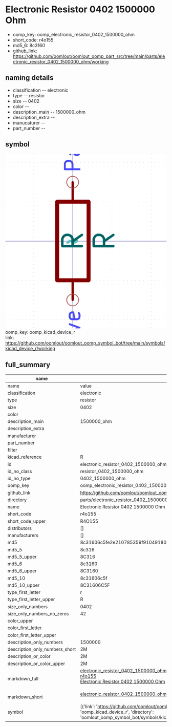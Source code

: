 # Electronic Resistor 0402 1500000 Ohm

  
* oomp_key: oomp_electronic_resistor_0402_1500000_ohm 
* short_code: r4o155
* md5_6: 8c3160  
* github_link: https://github.com/oomlout/oomlout_oomp_part_src/tree/main/parts/electronic_resistor_0402_1500000_ohm/working  
## naming details
* classification -- electronic
* type -- resistor
* size -- 0402
* color -- 
* description_main -- 1500000_ohm
* description_extra -- 
* manucaturer -- 
* part_number -- 



## symbol

![](symbol/0/working/working_600.png)  
oomp_key: oomp_kicad_device_r  
link: https://github.com/oomlout/oomlout_oomp_symbol_bot/tree/main/symbols/kicad_device_r/working  


## full_summary
| name | value | 
| --- | --- | 
| name | value | 
| classification | electronic | 
| type | resistor | 
| size | 0402 | 
| color |  | 
| description_main | 1500000_ohm | 
| description_extra |  | 
| manufacturer |  | 
| part_number |  | 
| filter |  | 
| kicad_reference | R | 
| id | electronic_resistor_0402_1500000_ohm | 
| id_no_class | resistor_0402_1500000_ohm | 
| id_no_type | 0402_1500000_ohm | 
| oomp_key | oomp_electronic_resistor_0402_1500000_ohm | 
| github_link | https://github.com/oomlout/oomlout_oomp_part_src/tree/main/parts/electronic_resistor_0402_1500000_ohm/working | 
| directory | parts/electronic_resistor_0402_1500000_ohm | 
| name | Electronic Resistor 0402 1500000 Ohm | 
| short_code | r4o155 | 
| short_code_upper | R4O155 | 
| distributors | [] | 
| manufacturers | [] | 
| md5 | 8c31606c5fe2e210785359f910491807 | 
| md5_5 | 8c316 | 
| md5_5_upper | 8C316 | 
| md5_6 | 8c3160 | 
| md5_6_upper | 8C3160 | 
| md5_10 | 8c31606c5f | 
| md5_10_upper | 8C31606C5F | 
| type_first_letter | r | 
| type_first_letter_upper | R | 
| size_only_numbers | 0402 | 
| size_only_numbers_no_zeros | 42 | 
| color_upper |  | 
| color_first_letter |  | 
| color_first_letter_upper |  | 
| description_only_numbers | 1500000 | 
| description_only_numbers_short | 2M | 
| description_or_color | 2M | 
| description_or_color_upper | 2M | 
| markdown_full | [electronic_resistor_0402_1500000_ohm](https://github.com/oomlout/oomlout_oomp_part_src/tree/main/parts/electronic_resistor_0402_1500000_ohm/working)<br>[r4o155](https://github.com/oomlout/oomlout_oomp_part_src/tree/main/parts/electronic_resistor_0402_1500000_ohm/working)<br>[Electronic Resistor 0402 1500000 Ohm](https://github.com/oomlout/oomlout_oomp_part_src/tree/main/parts/electronic_resistor_0402_1500000_ohm/working)<br><br> | 
| markdown_short | [electronic_resistor_0402_1500000_ohm](https://github.com/oomlout/oomlout_oomp_part_src/tree/main/parts/electronic_resistor_0402_1500000_ohm/working)<br><br> | 
| symbol | [{'link': 'https://github.com/oomlout/oomlout_oomp_symbol_bot/tree/main/symbols/kicad_device_r', 'oomp_key': 'oomp_kicad_device_r', 'directory': 'oomlout_oomp_symbol_bot/symbols/kicad_device_r//working/working.kicad_sym'}] | 
